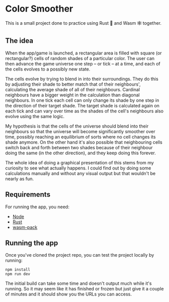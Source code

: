 # Color Smoother

This is a small project done to practice using Rust 🦀 and Wasm 🕸 together.

## The idea

When the app/game is launched, a rectangular area is filled with square (or rectangular?) cells of random shades of a particular color. The user can then advance the game universe one step – or tick – at a time, and each of the cells evolves to a possibly new state.

The cells evolve by trying to blend in into their surroundings. They do this by adjusting their shade to better match that of their neighbours', calculating the average shade of all of their neighbours. Cardinal neighbours have a bigger weight in the calculation than diagonal neighbours. In one tick each cell can only change its shade by one step in the direction of their target shade. The target shade is calculated again on each tick and can vary over time as the shades of the cell's neighbours also evolve using the same logic.

My hypothesis is that the cells of the universe should blend into their neighbours so that the universe will become significantly smoother over time, possibly reaching an equilibrium of sorts where no cell changes its shade anymore. On the other hand it's also possible that neighbouring cells switch back and forth between two shades because of their neighbour doing the same (in the other direction), and they keep doing this forever.

The whole idea of doing a graphical presentation of this stems from my curiosity to see what actually happens. I could find out by doing some calculations manually and without any visual output but that wouldn't be nearly as fun.

## Requirements

For running the app, you need:
- [Node](https://nodejs.org/en/download/)
- [Rust](https://www.rust-lang.org/tools/install) 
- [wasm-pack](https://rustwasm.github.io/wasm-pack/installer/)

## Running the app

Once you've cloned the project repo, you can test the project locally by running:
```
npm install
npm run dev
```

The initial build can take some time and doesn't output much while it's running. So it may seem like it has finished or frozen but just give it a couple of minutes and it should show you the URLs you can access.